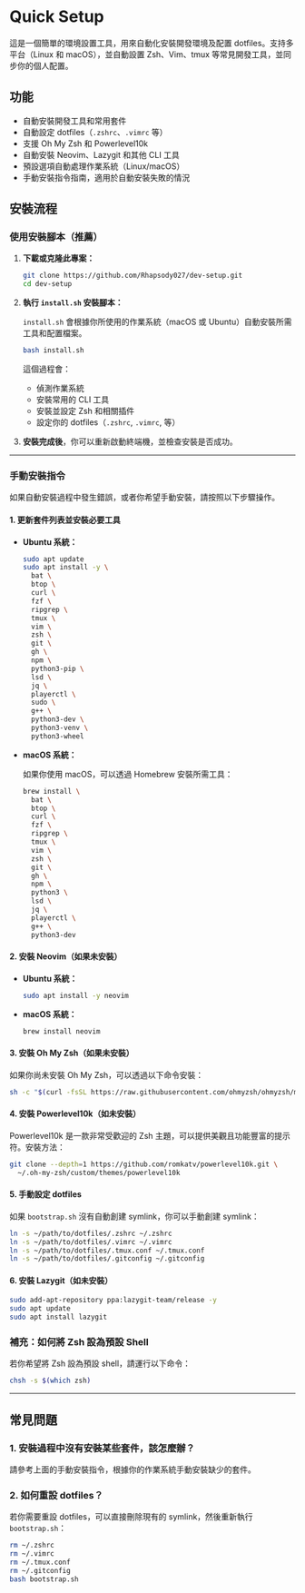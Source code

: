 # Quick Setup

這是一個簡單的環境設置工具，用來自動化安裝開發環境及配置 dotfiles。支持多平台（Linux 和 macOS），並自動設置 Zsh、Vim、tmux 等常見開發工具，並同步你的個人配置。

## 功能

- 自動安裝開發工具和常用套件
- 自動設定 dotfiles（`.zshrc`、`.vimrc` 等）
- 支援 Oh My Zsh 和 Powerlevel10k
- 自動安裝 Neovim、Lazygit 和其他 CLI 工具
- 預設選項自動處理作業系統（Linux/macOS）
- 手動安裝指令指南，適用於自動安裝失敗的情況

## 安裝流程

### 使用安裝腳本（推薦）

1. **下載或克隆此專案：**

   ```bash
   git clone https://github.com/Rhapsody027/dev-setup.git
   cd dev-setup
   ```

2. **執行 `install.sh` 安裝腳本：**

   `install.sh` 會根據你所使用的作業系統（macOS 或 Ubuntu）自動安裝所需工具和配置檔案。

   ```bash
   bash install.sh
   ```

   這個過程會：
   - 偵測作業系統
   - 安裝常用的 CLI 工具
   - 安裝並設定 Zsh 和相關插件
   - 設定你的 dotfiles（`.zshrc`, `.vimrc`, 等）
   
3. **安裝完成後**，你可以重新啟動終端機，並檢查安裝是否成功。

---

### 手動安裝指令

如果自動安裝過程中發生錯誤，或者你希望手動安裝，請按照以下步驟操作。

#### 1. 更新套件列表並安裝必要工具

- **Ubuntu 系統：**

   ```bash
   sudo apt update
   sudo apt install -y \
     bat \
     btop \
     curl \
     fzf \
     ripgrep \
     tmux \
     vim \
     zsh \
     git \
     gh \
     npm \
     python3-pip \
     lsd \
     jq \
     playerctl \
     sudo \
     g++ \
     python3-dev \
     python3-venv \
     python3-wheel
   ```

- **macOS 系統：**

   如果你使用 macOS，可以透過 Homebrew 安裝所需工具：

   ```bash
   brew install \
     bat \
     btop \
     curl \
     fzf \
     ripgrep \
     tmux \
     vim \
     zsh \
     git \
     gh \
     npm \
     python3 \
     lsd \
     jq \
     playerctl \
     g++ \
     python3-dev
   ```

#### 2. 安裝 Neovim（如果未安裝）

- **Ubuntu 系統：**

   ```bash
   sudo apt install -y neovim
   ```

- **macOS 系統：**

   ```bash
   brew install neovim
   ```

#### 3. 安裝 Oh My Zsh（如果未安裝）

如果你尚未安裝 Oh My Zsh，可以透過以下命令安裝：

```bash
sh -c "$(curl -fsSL https://raw.githubusercontent.com/ohmyzsh/ohmyzsh/master/tools/install.sh)"
```

#### 4. 安裝 Powerlevel10k（如未安裝）

Powerlevel10k 是一款非常受歡迎的 Zsh 主題，可以提供美觀且功能豐富的提示符。安裝方法：

```bash
git clone --depth=1 https://github.com/romkatv/powerlevel10k.git \
  ~/.oh-my-zsh/custom/themes/powerlevel10k
```

#### 5. 手動設定 dotfiles

如果 `bootstrap.sh` 沒有自動創建 symlink，你可以手動創建 symlink：

```bash
ln -s ~/path/to/dotfiles/.zshrc ~/.zshrc
ln -s ~/path/to/dotfiles/.vimrc ~/.vimrc
ln -s ~/path/to/dotfiles/.tmux.conf ~/.tmux.conf
ln -s ~/path/to/dotfiles/.gitconfig ~/.gitconfig
```

#### 6. 安裝 Lazygit（如未安裝）

```bash
sudo add-apt-repository ppa:lazygit-team/release -y
sudo apt update
sudo apt install lazygit
```

### 補充：如何將 Zsh 設為預設 Shell

若你希望將 Zsh 設為預設 shell，請運行以下命令：

```bash
chsh -s $(which zsh)
```

---

## 常見問題

### 1. 安裝過程中沒有安裝某些套件，該怎麼辦？

請參考上面的手動安裝指令，根據你的作業系統手動安裝缺少的套件。

### 2. 如何重設 dotfiles？

若你需要重設 dotfiles，可以直接刪除現有的 symlink，然後重新執行 `bootstrap.sh`：

```bash
rm ~/.zshrc
rm ~/.vimrc
rm ~/.tmux.conf
rm ~/.gitconfig
bash bootstrap.sh
```
